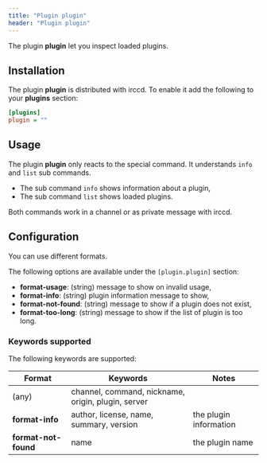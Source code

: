 ```yaml
---
title: "Plugin plugin"
header: "Plugin plugin"
---
```


The plugin **plugin** let you inspect loaded plugins.

## Installation

The plugin **plugin** is distributed with irccd. To enable it add the following to your **plugins** section:

````ini
[plugins]
plugin = ""
````

## Usage

The plugin **plugin** only reacts to the special command. It understands `info` and `list` sub commands.

  - The sub command `info` shows information about a plugin,
  - The sub command `list` shows loaded plugins.

Both commands work in a channel or as private message with irccd.

## Configuration

You can use different formats.

The following options are available under the `[plugin.plugin]` section:

  - **format-usage**: (string) message to show on invalid usage,
  - **format-info**: (string) plugin information message to show,
  - **format-not-found**: (string) message to show if a plugin does not exist,
  - **format-too-long**: (string) message to show if the list of plugin is too long.

### Keywords supported

The following keywords are supported:

| Format                  | Keywords                                           | Notes                                       |
|-------------------------|----------------------------------------------------|---------------------------------------------|
| (any)                   | channel, command, nickname, origin, plugin, server |                                             |
| **format-info**         | author, license, name, summary, version            | the plugin information                      |
| **format-not-found**    | name                                               | the plugin name                             |
